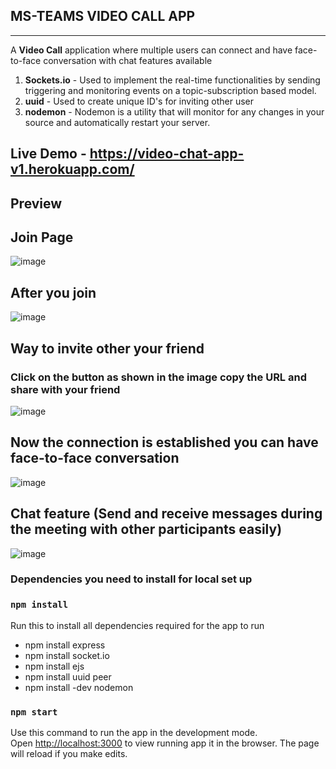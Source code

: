 MS-TEAMS VIDEO CALL APP
----------------------------------------
----------------------------------------
A **Video Call** application where multiple users can connect and have face-to-face conversation with chat features available 
1. **Sockets.io** - Used to implement the real-time functionalities by sending triggering and monitoring events on a topic-subscription based model.
2. **uuid** - Used to create unique ID's for inviting other user
3. **nodemon** - Nodemon is a utility that will monitor for any changes in your source and automatically restart your server.
## **Live Demo** - https://video-chat-app-v1.herokuapp.com/
## Preview 
## Join Page 
![image](https://user-images.githubusercontent.com/69220037/124866025-5ad8ff80-dfd9-11eb-8dd5-a0c48955a6d5.png)

## After you join
![image](https://user-images.githubusercontent.com/69220037/124870939-0fc2ea80-dfe1-11eb-99d0-c224c5fb049e.png)

## Way to invite other your friend 
### Click on the button as shown in the image copy the URL and share with your friend 
![image](https://user-images.githubusercontent.com/69220037/124871160-56b0e000-dfe1-11eb-9494-65b716ee7516.png)

## Now the connection is established you can have face-to-face conversation
![image](https://user-images.githubusercontent.com/69220037/124869986-a42c4d80-dfdf-11eb-9199-1ebf9e0224a2.png)

## Chat feature (Send and receive messages during the meeting with other participants easily)
![image](https://user-images.githubusercontent.com/69220037/124870647-af33ad80-dfe0-11eb-8e53-0196821eb3a4.png)

### Dependencies you need to install for local set up
### `npm install`
Run this to install all dependencies required for the app to run
<ul>
  <li>npm install express</li>
  <li>npm install socket.io</li>
  <li>npm install ejs</li>
  <li>npm install uuid peer</li>
  <li>npm install -dev nodemon</li>
</ul>

### `npm start`
Use this command to run the app in the development mode.<br />
Open [http://localhost:3000](http://localhost:3000) to view running app it in the browser. 
The page will reload if you make edits.<br />










